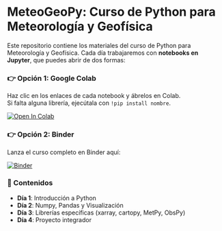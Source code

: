 # MeteoGeoPy: Curso de Python para Meteorología y Geofísica
Este repositorio contiene los materiales del curso de Python para Meteorología y Geofísica.
Cada día trabajaremos con **notebooks en Jupyter**, que puedes abrir de dos formas:

### 👉 Opción 1: Google Colab
Haz clic en los enlaces de cada notebook y ábrelos en Colab.  
Si falta alguna librería, ejecútala con `!pip install nombre`.

[![Open In Colab](https://colab.research.google.com/assets/colab-badge.svg)](https://colab.research.google.com/drive/1D1yRKQuTWTGGRrMPKNAd5V6qhBtsn0a-)

### 👉 Opción 2: Binder
Lanza el curso completo en Binder aquí:  

[![Binder](https://mybinder.org/badge_logo.svg)](https://mybinder.org/v2/gh/USUARIO/python-meteo-geofisica/HEAD)

### 📅 Contenidos
- **Día 1**: Introducción a Python  
- **Día 2**: Numpy, Pandas y Visualización  
- **Día 3**: Librerías específicas (xarray, cartopy, MetPy, ObsPy)  
- **Día 4**: Proyecto integrador  
